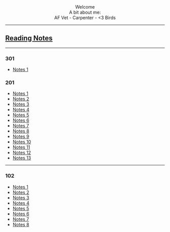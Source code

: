 
<div align ="center"> Welcome </div>
<div align ="center">A bit about me:</div>
<div align ="center"> AF Vet - Carpenter - <3 Birds </div>

---

## [Reading Notes](https://vektur.github.io/reading-notes/)

---

### 301

- [Notes 1](301/01.md)

### 201

- [Notes 1](201/read-01.md)
- [Notes 2](201/read-02.md)
- [Notes 3](201/read-03.md)
- [Notes 4](201/read-04.md)
- [Notes 5](201/read-05.md)
- [Notes 6](201/read-06.md)
- [Notes 7](201/read-07.md)
- [Notes 8](201read-08.md)
- [Notes 9](201/read-09.md)
- [Notes 10](201/read-10.md)
- [Notes 11](201/read-11.md)
- [Notes 12](201/read-12.md)
- [Notes 13](201/read-13.md)

---

### 102

- [Notes 1](day-1-reading-notes.md)
- [Notes 2](day-2-reading-notes.md)
- [Notes 3](day-3-reading-notes.md)
- [Notes 4](day-4-reading-notes.md)
- [Notes 5](day-5-reading-notes.md)
- [Notes 6](day-6-reading-notes.md)
- [Notes 7](day-7-reading-notes.md)
- [Notes 8](day-8-reading-notes.md)
